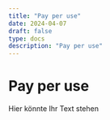 ```yaml
---
title: "Pay per use"
date: 2024-04-07
draft: false
type: docs
description: "Pay per use"
---
```


# Pay per use

Hier könnte Ihr Text stehen